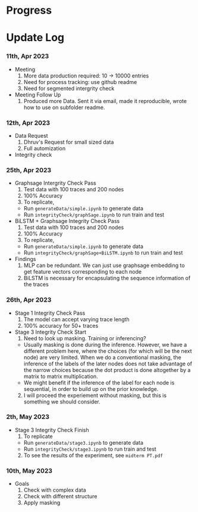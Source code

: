 # Progress

# Update Log
### 11th, Apr 2023
- Meeting
  1. More data production required: 10 -> 10000 entries
  2. Need for process tracking: use github readme
  3. Need for segmented intergrity check
- Meeting Follow Up
  1. Produced more Data. Sent it via email, made it reproducible, wrote how to use on subfolder readme.

### 12th, Apr 2023
- Data Request
  1. Dhruv's Request for small sized data
  2. Full automization
- Integrity check

### 25th, Apr 2023
- Graphsage Intergrity Check Pass
  1. Test data with 100 traces and 200 nodes
  2. 100% Accuracy
  3. To replicate, 
    - Run ```generateData/simple.ipynb``` to generate data
    - Run ```integrityCheck/graphSage.ipynb``` to run train and test
- BiLSTM + Graphsage Integrity Check Pass
  1. Test data with 100 traces and 200 nodes
  2. 100% Accuracy
  3. To replicate, 
    - Run ```generateData/simple.ipynb``` to generate data
    - Run ```integrityCheck/graphSage+BiLSTM.ipynb``` to run train and test
- Findings
  1. MLP can be redundant. We can just use graphsage embedding to get feature vectors corresponding to each node
  2. BiLSTM is necessary for encapsulating the sequence information of the traces

### 26th, Apr 2023
- Stage 1 Integrity Check Pass
  1. The model can accept varying trace length
  2. 100% accuracy for 50+ traces
- Stage 3 Integrity Check Start
  1. Need to look up masking. Training or inferencing?
  - Usually masking is done during the inference. However, we have a different problem here, where the choices (for which will be the next node) are very limited. When we do a conventional masking, the inference of the labels of the later nodes does not take advantage of the narrow choices because the dot product is done altogether by a matrix to matrix multiplication.
  - We might benefit if the inference of the label for each node is sequential, in order to build up on the prior knowledge. 
  2. I will proceed the experiement without masking, but this is something we should consider.


### 2th, May 2023
- Stage 3 Integrity Check Finish
  1. To replicate
    - Run ```generateData/stage3.ipynb``` to generate data
    - Run ```integrityCheck/stage3.ipynb``` to run train and test
  2. To see the results of the experiment, see ```midterm PT.pdf```

### 10th, May 2023
- Goals
  1. Check with complex data
  2. Check with different structure
  3. Apply masking
